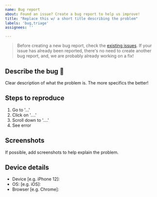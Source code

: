 ```yaml
---
name: Bug report
about: Found an issue? Create a bug report to help us improve!
title: "Replace this w/ a short title describing the problem"
labels: 'bug,triage'
assignees: ''

---
```


> Before creating a new bug report, check the [existing issues](https://github.com/jawnyawns/hangers/issues). If your issue has already been reported, there's no need to create another bug report, and, we are probably already working on a fix!

## Describe the bug 🐛

Clear description of what the problem is. The more specifics the better!

## Steps to reproduce

1. Go to '...'
2. Click on '....'
3. Scroll down to '....'
4. See error

## Screenshots

If possible, add screenshots to help explain the problem.

## Device details

- Device [e.g. iPhone 12]: 
- OS: [e.g. iOS]:
- Browser [e.g. Chrome]:
